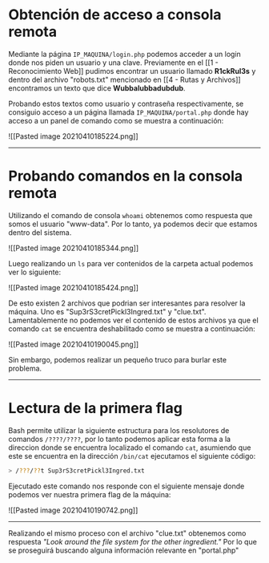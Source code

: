 # Obtención de acceso a consola remota
Mediante la página `IP_MAQUINA/login.php` podemos acceder a un login donde nos piden un usuario y una clave. Previamente en el [[1 - Reconocimiento Web]] pudimos encontrar un usuario llamado **R1ckRul3s** y dentro del archivo "robots.txt" mencionado en  [[4 - Rutas y Archivos]] encontramos un texto que dice **Wubbalubbadubdub**.

Probando estos textos como usuario y contraseña respectivamente, se consiguio acceso a un página llamada `IP_MAQUINA/portal.php` donde hay acceso a un panel de comando como se muestra a continuación:

![[Pasted image 20210410185224.png]]

---
# Probando comandos en la consola remota
Utilizando el comando de consola `whoami` obtenemos como respuesta que somos el usuario "www-data". Por lo tanto, ya podemos decir que estamos dentro del sistema.

![[Pasted image 20210410185344.png]]

Luego realizando un `ls` para ver contenidos de la carpeta actual podemos ver lo siguiente:

![[Pasted image 20210410185424.png]]

De esto existen 2 archivos que podrian ser interesantes para resolver la máquina. Uno es "Sup3rS3cretPickl3Ingred.txt" y "clue.txt". Lamentablemente no podemos ver el contenido de estos archivos ya que el comando `cat` se encuentra deshabilitado como se muestra a continuación:

![[Pasted image 20210410190045.png]]

Sin embargo, podemos realizar un pequeño truco para burlar este problema. 

---

# Lectura de la primera flag
Bash permite utilizar la siguiente estructura para los resolutores de comandos `/????/????`, por lo tanto podemos aplicar esta forma a la direccion donde se encuentra localizado el comando `cat`,  asumiendo que este se encuentra en la dirección `/bin/cat` ejecutamos el siguiente código:

```bash
> /???/??t Sup3rS3cretPickl3Ingred.txt
```

Ejecutado este comando nos responde con el siguiente mensaje donde podemos ver nuestra primera flag de la máquina:

![[Pasted image 20210410190742.png]]

---

Realizando el mismo proceso con el archivo "clue.txt" obtenemos como respuesta *"Look around the file system for the other ingredient."*
Por lo que se proseguirá buscando alguna información relevante en "portal.php"


